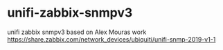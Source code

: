 # unifi-zabbix-snmpv3
unifi zabbix snmpv3
based on Alex Mouras work https://share.zabbix.com/network_devices/ubiquiti/unifi-snmp-2019-v1-1
